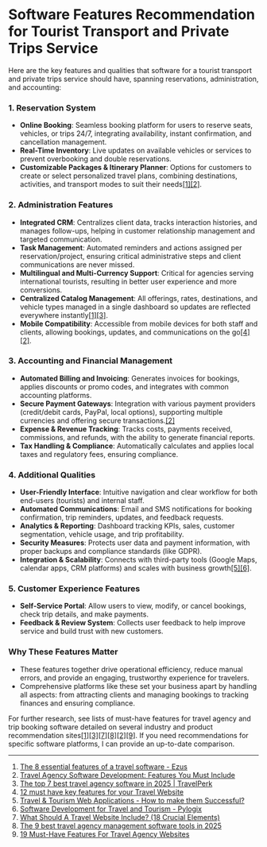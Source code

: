 # Software Features Recommendation for Tourist Transport and Private Trips Service

Here are the key features and qualities that software for a tourist transport and private trips service should have, spanning reservations, administration, and accounting:

### 1. Reservation System
- **Online Booking**: Seamless booking platform for users to reserve seats, vehicles, or trips 24/7, integrating availability, instant confirmation, and cancellation management.
- **Real-Time Inventory**: Live updates on available vehicles or services to prevent overbooking and double reservations.
- **Customizable Packages & Itinerary Planner**: Options for customers to create or select personalized travel plans, combining destinations, activities, and transport modes to suit their needs[[1]](https://ezus.io/post/essential-features-travel-software)[[2]](https://www.wildnetedge.com/blogs/travel-agency-software-development-essential-features).

### 2. Administration Features
- **Integrated CRM**: Centralizes client data, tracks interaction histories, and manages follow-ups, helping in customer relationship management and targeted communication.
- **Task Management**: Automated reminders and actions assigned per reservation/project, ensuring critical administrative steps and client communications are never missed.
- **Multilingual and Multi-Currency Support**: Critical for agencies serving international tourists, resulting in better user experience and more conversions.
- **Centralized Catalog Management**: All offerings, rates, destinations, and vehicle types managed in a single dashboard so updates are reflected everywhere instantly[[1]](https://ezus.io/post/essential-features-travel-software)[[3]](https://www.travelperk.com/blog/best-travel-agency-software/).
- **Mobile Compatibility**: Accessible from mobile devices for both staff and clients, allowing bookings, updates, and communications on the go[[4]](https://codetheorem.co/blogs/must-have-features-for-travel-website)[[2]](https://www.wildnetedge.com/blogs/travel-agency-software-development-essential-features).

### 3. Accounting and Financial Management
- **Automated Billing and Invoicing**: Generates invoices for bookings, applies discounts or promo codes, and integrates with common accounting platforms.
- **Secure Payment Gateways**: Integration with various payment providers (credit/debit cards, PayPal, local options), supporting multiple currencies and offering secure transactions.[[2]](https://www.wildnetedge.com/blogs/travel-agency-software-development-essential-features)
- **Expense & Revenue Tracking**: Tracks costs, payments received, commissions, and refunds, with the ability to generate financial reports.
- **Tax Handling & Compliance**: Automatically calculates and applies local taxes and regulatory fees, ensuring compliance.

### 4. Additional Qualities
- **User-Friendly Interface**: Intuitive navigation and clear workflow for both end-users (tourists) and internal staff.
- **Automated Communications**: Email and SMS notifications for booking confirmation, trip reminders, updates, and feedback requests.
- **Analytics & Reporting**: Dashboard tracking KPIs, sales, customer segmentation, vehicle usage, and trip profitability.
- **Security Measures**: Protects user data and payment information, with proper backups and compliance standards (like GDPR).
- **Integration & Scalability**: Connects with third-party tools (Google Maps, calendar apps, CRM platforms) and scales with business growth[[5]](https://www.signitysolutions.com/blog/travel-tourism-web-apps)[[6]](https://pylogix.com/software-development-for-travel-and-tourism/).

### 5. Customer Experience Features
- **Self-Service Portal**: Allow users to view, modify, or cancel bookings, check trip details, and make payments.
- **Feedback & Review System**: Collects user feedback to help improve service and build trust with new customers.

### Why These Features Matter
- These features together drive operational efficiency, reduce manual errors, and provide an engaging, trustworthy experience for travelers.
- Comprehensive platforms like these set your business apart by handling all aspects: from attracting clients and managing bookings to tracking finances and ensuring compliance.

For further research, see lists of must-have features for travel agency and trip booking software detailed on several industry and product recommendation sites[[1]](https://ezus.io/post/essential-features-travel-software)[[3]](https://www.travelperk.com/blog/best-travel-agency-software/)[[7]](https://www.webyking.com/blog/key-features-of-travel-website/)[[8]](https://www.jotform.com/blog/travel-agency-management-software/)[[2]](https://www.wildnetedge.com/blogs/travel-agency-software-development-essential-features)[[9]](https://wptravelengine.com/must-have-features-for-travel-websites/). If you need recommendations for specific software platforms, I can provide an up-to-date comparison.

---

1. [The 8 essential features of a travel software - Ezus](https://ezus.io/post/essential-features-travel-software)
2. [Travel Agency Software Development: Features You Must Include](https://www.wildnetedge.com/blogs/travel-agency-software-development-essential-features)
3. [The top 7 best travel agency software in 2025 | TravelPerk](https://www.travelperk.com/blog/best-travel-agency-software/)
4. [12 must have key features for your Travel Website](https://codetheorem.co/blogs/must-have-features-for-travel-website)
5. [Travel & Tourism Web Applications - How to make them Successful?](https://www.signitysolutions.com/blog/travel-tourism-web-apps)
6. [Software Development for Travel and Tourism - Pylogix](https://pylogix.com/software-development-for-travel-and-tourism/)
7. [What Should A Travel Website Include? (18 Crucial Elements)](https://www.webyking.com/blog/key-features-of-travel-website/)
8. [The 9 best travel agency management software tools in 2025](https://www.jotform.com/blog/travel-agency-management-software/)
9. [19 Must-Have Features For Travel Agency Websites](https://wptravelengine.com/must-have-features-for-travel-websites/)

